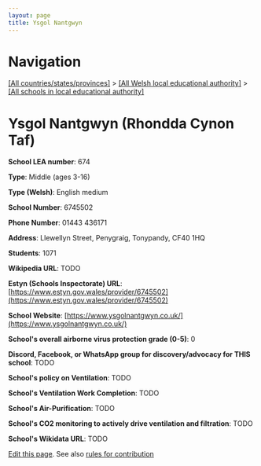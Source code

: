 ```yaml
---
layout: page
title: Ysgol Nantgwyn
---
```

# Navigation

[[All countries/states/provinces]](../../..) > [[All Welsh local educational authority]](../..) > [[All schools in local educational authority]](..)

# Ysgol Nantgwyn (Rhondda Cynon Taf)

**School LEA number**: 674

**Type**: Middle (ages 3-16)

**Type (Welsh)**: English medium

**School Number**: 6745502

**Phone Number**: 01443 436171

**Address**: Llewellyn Street, Penygraig, Tonypandy, CF40 1HQ

**Students**: 1071

**Wikipedia URL**: TODO

**Estyn (Schools Inspectorate) URL**: [https://www.estyn.gov.wales/provider/6745502](https://www.estyn.gov.wales/provider/6745502)

**School Website**: [https://www.ysgolnantgwyn.co.uk/](https://www.ysgolnantgwyn.co.uk/)

**School's overall airborne virus protection grade (0-5)**: 0

**Discord, Facebook, or WhatsApp group for discovery/advocacy for THIS school**: TODO

**School's policy on Ventilation**: TODO

**School's Ventilation Work Completion**: TODO

**School's Air-Purification**: TODO

**School's CO2 monitoring to actively drive ventilation and filtration**: TODO

**School's Wikidata URL**: TODO




[Edit this page](https://github.com/ventilate-schools/Wales/edit/prif/./Rhondda_Cynon_Taf/Ysgol_Nantgwyn.md). See also [rules for contribution](../../../contribution-rules/)